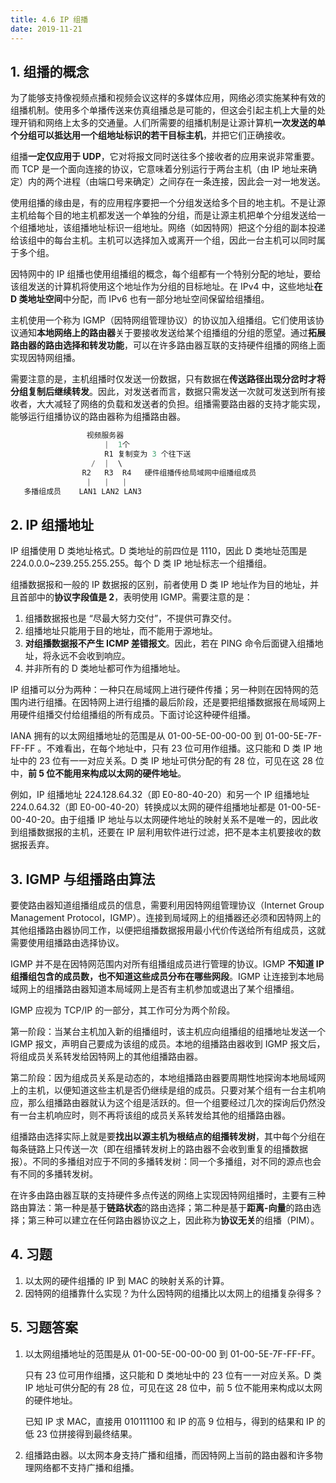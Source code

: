 ```yaml
---
title: 4.6 IP 组播
date: 2019-11-21
---
```


## 1. 组播的概念

为了能够支持像视频点播和视频会议这样的多媒体应用，网络必须实施某种有效的组播机制。使用多个单播传送来仿真组播总是可能的，但这会引起主机上大量的处理开销和网络上太多的交通量。人们所需要的组播机制是让源计算机**一次发送的单个分组可以抵达用一个组地址标识的若干目标主机**，并把它们正确接收。

组播**一定仅应用于 UDP**，它对将报文同时送往多个接收者的应用来说非常重要。而 TCP 是一个面向连接的协议，它意味着分别运行于两台主机（由 IP 地址来确定）内的两个进程（由端口号来确定）之间存在一条连接，因此会一对一地发送。

使用组播的缘由是，有的应用程序要把一个分组发送给多个目的地主机。不是让源主机给每个目的地主机都发送一个单独的分组，而是让源主机把单个分组发送给一个组播地址，该组播地址标识一组地址。网络（如因特网）把这个分组的副本投递给该组中的每台主机。主机可以选择加入或离开一个组，因此一台主机可以同时属于多个组。

因特网中的 IP 组播也使用组播组的概念，每个组都有一个特别分配的地址，要给该组发送的计算机将使用这个地址作为分组的目标地址。在 IPv4 中，这些地址**在 D 类地址空间**中分配，而 IPv6 也有一部分地址空间保留给组播组。

主机使用一个称为 IGMP（因特网组管理协议）的协议加入组播组。它们使用该协议通知**本地网络上的路由器**关于要接收发送给某个组播组的分组的愿望。通过**拓展路由器的路由选择和转发功能**，可以在许多路由器互联的支持硬件组播的网络上面实现因特网组播。

需要注意的是，主机组播时仅发送一份数据，只有数据在**传送路径出现分岔时才将分组复制后继续转发**。因此，对发送者而言，数据只需发送一次就可发送到所有接收者，大大减轻了网络的负载和发送者的负担。组播需要路由器的支持才能实现，能够运行组播协议的路由器称为组播路由器。

```c++
                 视频服务器
                     |  1个
                     R1 复制变为 3 个往下送
                  /  |  \
                R2   R3  R4   硬件组播传给局域网中组播组成员
                 |   |   |
   多播组成员    LAN1 LAN2 LAN3
```



## 2. IP 组播地址

IP 组播使用 D 类地址格式。D 类地址的前四位是 1110，因此 D 类地址范围是 224.0.0.0~239.255.255.255。每个 D 类 IP 地址标志一个组播组。

组播数据报和一般的 IP 数据报的区别，前者使用 D 类 IP 地址作为目的地址，并且首部中的**协议字段值是 2**，表明使用 IGMP。需要注意的是：

1. 组播数据报也是 “尽最大努力交付”，不提供可靠交付。
2. 组播地址只能用于目的地址，而不能用于源地址。
3. **对组播数据报不产生 ICMP 差错报文**。因此，若在 PING 命令后面键入组播地址，将永远不会收到响应。
4. 并非所有的 D 类地址都可作为组播地址。

IP 组播可以分为两种：一种只在局域网上进行硬件传播；另一种则在因特网的范围内进行组播。在因特网上进行组播的最后阶段，还是要把组播数据报在局域网上用硬件组播交付给组播组的所有成员。下面讨论这种硬件组播。

IANA 拥有的以太网组播地址的范围是从 01-00-5E-00-00-00 到 01-00-5E-7F-FF-FF 。不难看出，在每个地址中，只有 23 位可用作组播。这只能和 D 类 IP 地址中的 23 位有一一对应关系。D 类 IP 地址可供分配的有 28 位，可见在这 28 位中，**前 5 位不能用来构成以太网的硬件地址**。

例如，IP 组播地址 224.128.64.32（即 E0-80-40-20）和另一个 IP 组播地址 224.0.64.32（即 E0-00-40-20）转换成以太网的硬件组播地址都是 01-00-5E-00-40-20。由于组播 IP 地址与以太网硬件地址的映射关系不是唯一的，因此收到组播数据报的主机，还要在 IP 层利用软件进行过滤，把不是本主机要接收的数据报丢弃。

## 3. IGMP 与组播路由算法

要使路由器知道组播组成员的信息，需要利用因特网组管理协议（Internet Group Management Protocol，IGMP）。连接到局域网上的组播器还必须和因特网上的其他组播路由器协同工作，以便把组播数据报用最小代价传送给所有组成员，这就需要使用组播路由选择协议。

IGMP 并不是在因特网范围内对所有组播组成员进行管理的协议。IGMP **不知道 IP 组播组包含的成员数，也不知道这些成员分布在哪些网段**。IGMP 让连接到本地局域网上的组播路由器知道本局域网上是否有主机参加或退出了某个组播组。

IGMP 应视为 TCP/IP 的一部分，其工作可分为两个阶段。

第一阶段：当某台主机加入新的组播组时，该主机应向组播组的组播地址发送一个 IGMP 报文，声明自己要成为该组的成员。本地的组播路由器收到 IGMP 报文后，将组成员关系转发给因特网上的其他组播路由器。

第二阶段：因为组成员关系是动态的，本地组播路由器要周期性地探询本地局域网上的主机，以便知道这些主机是否仍继续是组的成员。只要对某个组有一台主机响应，那么组播路由器就认为这个组是活跃的。但一个组要经过几次的探询后仍然没有一台主机响应时，则不再将该组的成员关系转发给其他的组播路由器。

组播路由选择实际上就是要**找出以源主机为根结点的组播转发树**，其中每个分组在每条链路上只传送一次（即在组播转发树上的路由器不会收到重复的组播数据报）。不同的多播组对应于不同的多播转发树：同一个多播组，对不同的源点也会有不同的多播转发树。

在许多由路由器互联的支持硬件多点传送的网络上实现因特网组播时，主要有三种路由算法：第一种是基于**链路状态**的路由选择；第二种是基于**距离-向量**的路由选择；第三种可以建立在任何路由器协议之上，因此称为**协议无关**的组播（PIM）。

## 4. 习题

1. 以太网的硬件组播的 IP 到 MAC 的映射关系的计算。
2. 因特网的组播靠什么实现？为什么因特网的组播比以太网上的组播复杂得多？

## 5. 习题答案

1. 以太网组播地址的范围是从 01-00-5E-00-00-00 到 01-00-5E-7F-FF-FF。

   只有 23 位可用作组播，这只能和 D 类地址中的 23 位有一一对应关系。D 类 IP 地址可供分配的有 28 位，可见在这 28 位中，前 5 位不能用来构成以太网的硬件地址。

   已知 IP 求 MAC，直接用 010111100 和 IP 的高 9 位相与，得到的结果和 IP 的低 23 位拼接得到最终结果。

2. 组播路由器。以太网本身支持广播和组播，而因特网上当前的路由器和许多物理网络都不支持广播和组播。


